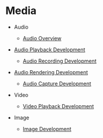 # Media

-   Audio

    -   [Audio Overview](audio-overview.md)
-   [Audio Playback Development](audio-playback.md) 
    -   [Audio Recording Development](audio-recorder.md) 
-   [Audio Rendering Development](audio-renderer.md)
    -   [Audio Capture Development](audio-capturer)  
-   Video

    - [Video Playback Development](video-playback.md)
- Image

  - [Image Development](image.md)
